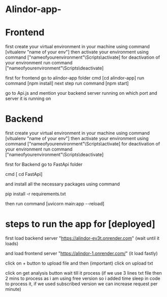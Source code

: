 # Alindor-app-

# Frontend

first create your virtual environment in your machine using command [vitualenv "name of your env"]
then activate your environment using command ["nameofyourenvironment"\Scripts\activate] for deactivation of your environment run command ["nameofyourenvironment"\Scripts\deactivate]

first for frontend go to alindor-app folder
cmd [cd alindor-app]
run command [npm install]
next step
run command [npm start]

go to Api.js and mention your backend server running on which port and server it is running on

# Backend

first create your virtual environment in your machine using command [vitualenv "name of your env"]
then activate your environment using command ["nameofyourenvironment"\Scripts\activate] for deactivation of your environment run command ["nameofyourenvironment"\Scripts\deactivate]

first for Backend go to FastApi folder

cmd [ cd FastApi]

and install all the necessary packages using command

pip install -r requirements.txt 

then run command [uvicorn main:app --reload]


# steps to run the app for [deployed]

first load backend server "https://alindor-ev3t.onrender.com" (wait until it loads)

and load frontend server "https://alindor-1.onrender.com/" (it load fastly)

click on + button to upload file and then (important) click on upload txt 

click on get analysis button wait till it process (if we use 3 lines txt file then 2 mins to process as i am using free version so i added time sleep in code to process it, if we used subscribed version we can increase request per minute)

